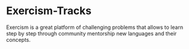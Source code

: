 # Exercism-Tracks

Exercism is a great platform of challenging problems that allows to learn step by step through community mentorship new languages and their concepts.
